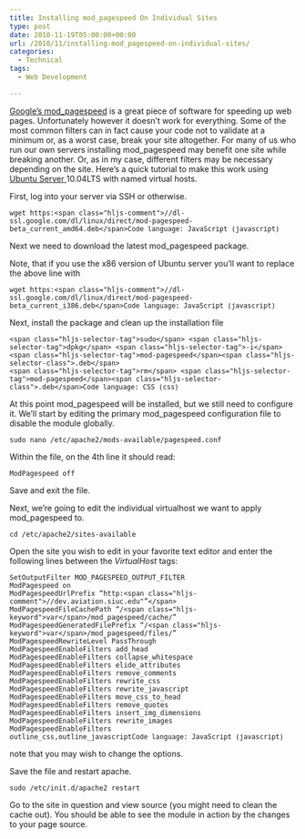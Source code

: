 ```yaml
---
title: Installing mod_pagespeed On Individual Sites
type: post
date: 2010-11-19T05:00:00+00:00
url: /2010/11/installing-mod_pagespeed-on-individual-sites/
categories:
  - Technical
tags:
  - Web Development

---
```

<a href="https://code.google.com/p/modpagespeed/" target="_blank" rel="noreferrer noopener">Google’s mod_pagespeed</a> is a great piece of software for speeding up web pages. Unfortunately however it doesn’t work for everything. Some of the most common filters can in fact cause your code not to validate at a minimum or, as a worst case, break your site altogether. For many of us who run our own servers installing mod_pagespeed may benefit one site while breaking another. Or, as in my case, different filters may be necessary depending on the site. Here’s a quick tutorial to make this work using <a href="http://www.ubuntu.com/server" target="_blank" rel="noreferrer noopener">Ubuntu Server </a>10.04LTS with named virtual hosts.

First, log into your server via SSH or otherwise.

<pre class="wp-block-code" aria-describedby="shcb-language-4" data-shcb-language-name="JavaScript" data-shcb-language-slug="javascript"><span><code class="hljs language-javascript">wget https:&lt;span class="hljs-comment">//dl-ssl.google.com/dl/linux/direct/mod-pagespeed-beta_current_amd64.deb&lt;/span></code></span><small class="shcb-language" id="shcb-language-4"><span class="shcb-language__label">Code language:</span> <span class="shcb-language__name">JavaScript</span> <span class="shcb-language__paren">(</span><span class="shcb-language__slug">javascript</span><span class="shcb-language__paren">)</span></small></pre>

Next we need to download the latest mod_pagespeed package.

Note, that if you use the x86 version of Ubuntu server you’ll want to replace the above line with

<pre class="wp-block-code" aria-describedby="shcb-language-5" data-shcb-language-name="JavaScript" data-shcb-language-slug="javascript"><span><code class="hljs language-javascript">wget https:&lt;span class="hljs-comment">//dl-ssl.google.com/dl/linux/direct/mod-pagespeed-beta_current_i386.deb&lt;/span></code></span><small class="shcb-language" id="shcb-language-5"><span class="shcb-language__label">Code language:</span> <span class="shcb-language__name">JavaScript</span> <span class="shcb-language__paren">(</span><span class="shcb-language__slug">javascript</span><span class="shcb-language__paren">)</span></small></pre>

Next, install the package and clean up the installation file

<pre class="wp-block-code" aria-describedby="shcb-language-6" data-shcb-language-name="CSS" data-shcb-language-slug="css"><span><code class="hljs language-css">&lt;span class="hljs-selector-tag">sudo&lt;/span> &lt;span class="hljs-selector-tag">dpkg&lt;/span> &lt;span class="hljs-selector-tag">-i&lt;/span> &lt;span class="hljs-selector-tag">mod-pagespeed&lt;/span>&lt;span class="hljs-selector-class">.deb&lt;/span>
&lt;span class="hljs-selector-tag">rm&lt;/span> &lt;span class="hljs-selector-tag">mod-pagespeed&lt;/span>&lt;span class="hljs-selector-class">.deb&lt;/span></code></span><small class="shcb-language" id="shcb-language-6"><span class="shcb-language__label">Code language:</span> <span class="shcb-language__name">CSS</span> <span class="shcb-language__paren">(</span><span class="shcb-language__slug">css</span><span class="shcb-language__paren">)</span></small></pre>

At this point mod\_pagespeed will be installed, but we still need to configure it. We’ll start by editing the primary mod\_pagespeed configuration file to disable the module globally.

<pre class="wp-block-code"><span><code class="hljs">sudo nano /etc/apache2/mods-available/pagespeed.conf</code></span></pre>

Within the file, on the 4th line it should read:

<pre class="wp-block-code"><span><code class="hljs">ModPagespeed off</code></span></pre>

Save and exit the file.

Next, we’re going to edit the individual virtualhost we want to apply mod_pagespeed to.

<pre class="wp-block-code"><span><code class="hljs">cd /etc/apache2/sites-available</code></span></pre>

Open the site you wish to edit in your favorite text editor and enter the following lines between the _VirtualHost_ tags:

<pre class="wp-block-code" aria-describedby="shcb-language-7" data-shcb-language-name="JavaScript" data-shcb-language-slug="javascript"><span><code class="hljs language-javascript">SetOutputFilter MOD_PAGESPEED_OUTPUT_FILTER
ModPagespeed on
ModPagespeedUrlPrefix “http:&lt;span class="hljs-comment">//dev.aviation.siuc.edu"”&lt;/span>
ModPagespeedFileCachePath “/&lt;span class="hljs-keyword">var&lt;/span>/mod_pagespeed/cache/”
ModPagespeedGeneratedFilePrefix “/&lt;span class="hljs-keyword">var&lt;/span>/mod_pagespeed/files/”
ModPagespeedRewriteLevel PassThrough
ModPagespeedEnableFilters add_head
ModPagespeedEnableFilters collapse_whitespace
ModPagespeedEnableFilters elide_attributes
ModPagespeedEnableFilters remove_comments
ModPagespeedEnableFilters rewrite_css
ModPagespeedEnableFilters rewrite_javascript
ModPagespeedEnableFilters move_css_to_head
ModPagespeedEnableFilters remove_quotes
ModPagespeedEnableFilters insert_img_dimensions
ModPagespeedEnableFilters rewrite_images
ModPagespeedEnableFilters outline_css,outline_javascript</code></span><small class="shcb-language" id="shcb-language-7"><span class="shcb-language__label">Code language:</span> <span class="shcb-language__name">JavaScript</span> <span class="shcb-language__paren">(</span><span class="shcb-language__slug">javascript</span><span class="shcb-language__paren">)</span></small></pre>

note that you may wish to change the options.

Save the file and restart apache.

<pre class="wp-block-code"><span><code class="hljs">sudo /etc/init.d/apache2 restart</code></span></pre>

Go to the site in question and view source (you might need to clean the cache out). You should be able to see the module in action by the changes to your page source.
